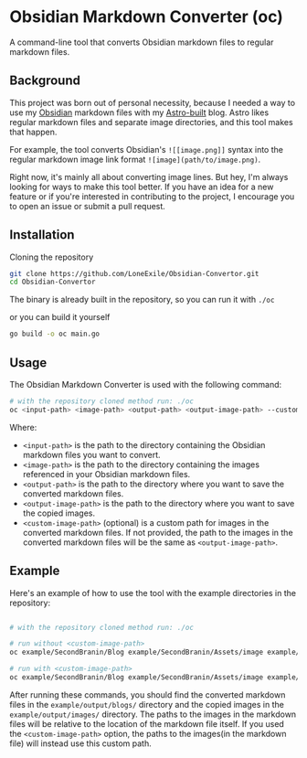 # Obsidian Markdown Converter (oc)

A command-line tool that converts Obsidian markdown files to regular markdown
files.

## Background

This project was born out of personal necessity, because I needed a way to use
my [Obsidian](https://obsidian.md/) markdown files with my
[Astro-built](https://astro.build/) blog. Astro likes regular markdown files and
separate image directories, and this tool makes that happen.

For example, the tool converts Obsidian's `![[image.png]]` syntax into the
regular markdown image link format `![image](path/to/image.png)`.

Right now, it's mainly all about converting image lines. But hey, I'm always
looking for ways to make this tool better. If you have an idea for a new feature
or if you're interested in contributing to the project, I encourage you to open
an issue or submit a pull request.

## Installation

<!-- You can install Obsidian-Convertor in two ways: -->

<!-- ### 1. Cloning the repository -->

Cloning the repository

```bash
git clone https://github.com/LoneExile/Obsidian-Convertor.git
cd Obsidian-Convertor
```

The binary is already built in the repository, so you can run it with `./oc`

or you can build it yourself

```bash
go build -o oc main.go
```

<!-- ### 2. Via Go -->

<!-- First, make sure you have Go installed on your machine. If not, you can download -->
<!-- it from the [official Go website](https://golang.org/dl/). -->

<!-- Once Go is installed, run the following command: -->

<!-- ``` -->
<!-- go get github.com/LoneExile/Obsidian-Convertor -->
<!-- ``` -->

<!-- This will download the repository and install the `oc` command in your -->
<!-- `$GOPATH/bin` directory. Ensure that `$GOPATH/bin` is added to your `$PATH` for -->
<!-- the `oc` command to be globally accessible. -->

## Usage

The Obsidian Markdown Converter is used with the following command:

```bash
# with the repository cloned method run: ./oc
oc <input-path> <image-path> <output-path> <output-image-path> --custom-image-path <custom-image-path>
```

Where:

- `<input-path>` is the path to the directory containing the Obsidian markdown
  files you want to convert.
- `<image-path>` is the path to the directory containing the images referenced
  in your Obsidian markdown files.
- `<output-path>` is the path to the directory where you want to save the
  converted markdown files.
- `<output-image-path>` is the path to the directory where you want to save the
  copied images.
- `<custom-image-path>` (optional) is a custom path for images in the converted
  markdown files. If not provided, the path to the images in the converted
  markdown files will be the same as `<output-image-path>`.

## Example

Here's an example of how to use the tool with the example directories in the
repository:

```bash

# with the repository cloned method run: ./oc

# run without <custom-image-path>
oc example/SecondBranin/Blog example/SecondBranin/Assets/image example/output/blogs/ example/output/images/

# run with <custom-image-path>
oc example/SecondBranin/Blog example/SecondBranin/Assets/image example/output/blogs/ example/output/images/ image/blog/

```

After running these commands, you should find the converted markdown files in
the `example/output/blogs/` directory and the copied images in the
`example/output/images/` directory. The paths to the images in the markdown
files will be relative to the location of the markdown file itself. If you used
the `<custom-image-path>` option, the paths to the images(in the markdown file)
will instead use this custom path.
